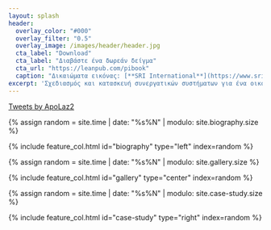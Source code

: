 ```yaml
---
layout: splash
header:
  overlay_color: "#000"
  overlay_filter: "0.5"
  overlay_image: /images/header/header.jpg
  cta_label: "Download"
  cta_label: "Διαβάστε ένα δωρεάν δείγμα"
  cta_url: "https://leanpub.com/pibook"
  caption: "Δικαιώματα εικόνας: [**SRI International**](https://www.sri.com)"
excerpt: 'Σχεδιασμός και κατασκευή συνεργατικών συστήματων για ένα οικοσύστημα χρηστών, συσκευών, και υπηρεσιών.'
---
```


<div class="twitter">
  <a class="twitter-timeline" data-theme="dark" href="https://twitter.com/ApoLaz2?ref_src=twsrc%5Etfw">Tweets by ApoLaz2</a> <script async  src="https://platform.twitter.com/widgets.js" charset="utf-8"></script>
</div>

<div class="feature__wrapper">

  {% assign random = site.time | date: "%s%N" | modulo: site.biography.size %}

  {% include feature_col.html id="biography" type="left" index=random %}

  {% assign random = site.time | date: "%s%N" | modulo: site.gallery.size %}

  {% include feature_col.html id="gallery" type="center" index=random %}

  {% assign random = site.time | date: "%s%N" | modulo: site.case-study.size %}

  {% include feature_col.html id="case-study" type="right" index=random %}

<div>
